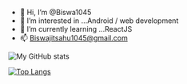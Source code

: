 - 👋 Hi, I’m @Biswa1045
- 👀 I’m interested in ...Android / web development
- 🌱 I’m currently learning ...ReactJS
- 📫 Biswajitsahu1045@gmail.com

![My GitHub stats](https://github-readme-stats.vercel.app/api?username=Biswa1045&show_icons=true&theme=cobalt)

[![Top Langs](https://github-readme-stats.vercel.app/api/top-langs/?username=Biswa1045&layout=compact&theme=cobalt)](https://github.com/Biswa1045/github-readme-stats)
<!---
killerdroid99/killerdroid99 is a ✨ special ✨ repository because its `README.md` (this file) appears on your GitHub profile.
You can click the Preview link to take a look at your changes.
--->

